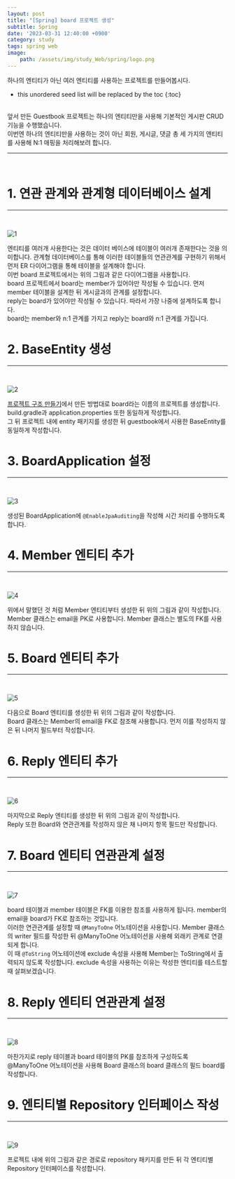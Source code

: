 ```yaml
---
layout: post
title: "[Spring] board 프로젝트 생성"
subtitle: Spring
date: '2023-03-31 12:40:00 +0900'
category: study
tags: spring web
image:
    path: /assets/img/study_Web/spring/logo.png
---
```


하나의 엔티티가 아닌 여러 엔티티를 사용하는 프로젝트를 만들어봅시다.

<!--more-->

* this unordered seed list will be replaced by the toc
{:toc}
<br>
앞서 만든 Guestbook 프로젝트는 하나의 엔티티만을 사용해 기본적인 게시판 CRUD기능을 수행했습니다.<br>
이번엔 하나의 엔티티만을 사용하는 것이 아닌 회원, 게시글, 댓글 총 세 가지의 엔티티를 사용해 N:1 매핑을 처리해보려 합니다.<br>


---
<br>

# 1. 연관 관계와 관계형 데이터베이스 설계
---
<br>

![1](/assets/img/study_Web/spring/2023-03-31-[Spring]_board_프로젝트_생성/1.png)
<br>

엔티티를 여러개 사용한다는 것은 데이터 베이스에 테이블이 여러개 존재한다는 것을 의미합니다. 관계형 데이터베이스를 통해 이러한 테이블들의 연관관계를 구현하기 위해서 먼저 ER 다이어그램을 통해 테이블을 설계해야 합니다.<br>
이번 board 프로젝트에서는 위의 그림과 같은 다이어그램을 사용합니다.<br>
board 프로젝트에서 board는 member가 있어야만 작성될 수 있습니다. 먼저 member 테이블을 설계한 뒤 게시글과의 관계를 설정합니다.<br>
reply는 board가 있어야만 작성될 수 있습니다. 따라서 가장 나중에 설계하도록 합니다.<br>
board는 member와 n:1 관계를 가지고 reply는 board와 n:1 관계를 가집니다.<br>

# 2. BaseEntity 생성
---
<br>

![2](/assets/img/study_Web/spring/2023-03-31-[Spring]_board_프로젝트_생성/2.png)
<br>

[프로젝트 구조 만들기](https://heesung98.github.io/study/Spring-_%ED%94%84%EB%A1%9C%EC%A0%9D%ED%8A%B8_%EA%B5%AC%EC%A1%B0_%EB%A7%8C%EB%93%A4%EA%B8%B0.html)에서 만든 방법대로 board라는 이름의 프로젝트를 생성합니다. build.gradle과 application.properties 또한 동일하게 작성합니다.<br>
그 뒤 프로젝트 내에 entity 패키지를 생성한 뒤 guestbook에서 사용한 BaseEntity를 동일하게 작성합니다.


# 3. BoardApplication 설정
---
<br>

![3](/assets/img/study_Web/spring/2023-03-31-[Spring]_board_프로젝트_생성/3.png)
<br>

생성된 BoardApplication에 `@EnableJpaAuditing`을 작성해 시간 처리를 수행하도록 합니다.<br>


# 4. Member 엔티티 추가
---
<br>

![4](/assets/img/study_Web/spring/2023-03-31-[Spring]_board_프로젝트_생성/4.png)
<br>

위에서 말했던 것 처럼 Member 엔티티부터 생성한 뒤 위의 그림과 같이 작성합니다.<br>
Member 클래스는 email을 PK로 사용합니다. Member 클래스는 별도의 FK를 사용하지 않습니다.<br>

# 5. Board 엔티티 추가
---
<br>

![5](/assets/img/study_Web/spring/2023-03-31-[Spring]_board_프로젝트_생성/5.png)
<br>

다음으로 Board 엔티티를 생성한 뒤 위의 그림과 같이 작성합니다.<br>
Board 클래스는 Member의 email을 FK로 참조해 사용합니다. 먼저 이를 작성하지 않은 뒤 나머지 필드부터 작성합니다.<br>

# 6. Reply 엔티티 추가
---
<br>

![6](/assets/img/study_Web/spring/2023-03-31-[Spring]_board_프로젝트_생성/6.png)
<br>

마지막으로 Reply 엔티티를 생성한 뒤 위의 그림과 같이 작성합니다.<br>
Reply 또한 Board와 연관관계를 작성하지 않은 채 나머지 항목 필드만 작성합니다.<br>

# 7. Board 엔티티 연관관계 설정
---
<br>

![7](/assets/img/study_Web/spring/2023-03-31-[Spring]_board_프로젝트_생성/7.png)
<br>

board 테이블과 member 테이블은 FK를 이용한 참조를 사용하게 됩니다. member의 email을 board가 FK로 참조하는 것입니다.<br>
이러한 연관관계를 설정할 때 `@ManyToOne` 어노테이션을 사용합니다. Member 클래스의 writer 필드를 작성한 뒤 @ManyToOne 어노테이션을 사용해 외래키 관계로 연결되게 합니다.<br>
이 때 `@ToString` 어노테이션에 exclude 속성을 사용해 Member는 ToString에서 출력되지 않도록 작성합니다. exclude 속성을 사용하는 이유는 작성한 엔티티를 테스트할 때 살펴보겠습니다.<br>

# 8. Reply 엔티티 연관관계 설정
---
<br>

![8](/assets/img/study_Web/spring/2023-03-31-[Spring]_board_프로젝트_생성/8.png)
<br>

마찬가지로 reply 테이블과 board 테이블의 PK를 참조하게 구성하도록 @ManyToOne 어노테이션을 사용해 Board 클래스의 board 클래스의 필드 board를 작성합니다.

# 9. 엔티티별 Repository 인터페이스 작성
---
<br>

![9](/assets/img/study_Web/spring/2023-03-31-[Spring]_board_프로젝트_생성/9.png)
<br>

프로젝트 내에 위의 그림과 같은 경로로 repository 패키지를 만든 뒤 각 엔티티별 Repository 인터페이스를 작성합니다.<br>
